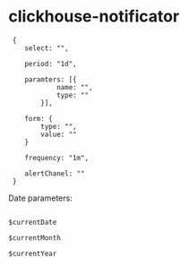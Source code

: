 # clickhouse-notificator

```
 {
    select: "",

    period: "1d",

    paramters: [{
            name: "",
            type: ""
        }],

    form: {
        type: "",
        value: ""
    }

    frequency: "1m",

    alertChanel: ""
 }
```

Date parameters: 

```

$currentDate

$currentMonth

$currentYear


```